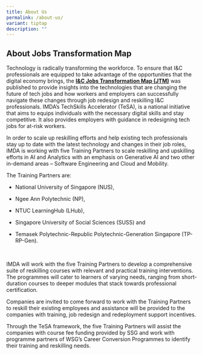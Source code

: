 ```yaml
---
title: About Us
permalink: /about-us/
variant: tiptap
description: ""
---
```

<h2>About Jobs Transformation Map</h2>
<p>Technology is radically transforming the workforce. To ensure that I&amp;C
professionals are equipped to take advantage of the opportunities that
the digital economy brings, the&nbsp;<strong><a href="https://www.wsg.gov.sg/home/employers-industry-partners/jobs-transformation-maps" rel="noopener noreferrer nofollow" target="_blank">I&amp;C Jobs Transformation Map (JTM)</a></strong>&nbsp;was
published to provide insights into the technologies that are changing the
future of tech jobs and how workers and employers can successfully navigate
these changes through job redesign and reskilling I&amp;C professionals.
IMDA’s TechSkills Accelerator (TeSA), is a national initiative that aims
to equips individuals with the necessary digital skills and stay competitive.
It also provides employers with guidance in redesigning tech jobs for at-risk
workers.</p>
<p>In order to scale up reskilling efforts and help existing tech professionals
stay up to date with the latest technology and changes in their job roles,
IMDA is working with five Training Partners to scale reskilling and upskilling
efforts in AI and Analytics with an emphasis on Generative AI and two other
in-demand areas – Software Engineering and Cloud and Mobility.</p>
<p>The Training Partners are:</p>
<ul data-tight="true" class="tight">
<li>
<p>National University of Singapore (NUS),</p>
</li>
<li>
<p>Ngee Ann Polytechnic (NP),</p>
</li>
<li>
<p>NTUC LearningHub (LHub),</p>
</li>
<li>
<p>Singapore University of Social Sciences (SUSS) and</p>
</li>
<li>
<p>Temasek Polytechnic-Republic Polytechnic-Generation Singapore (TP-RP-Gen).</p>
</li>
</ul>
<p>&nbsp;</p>
<p>IMDA will work with the five Training Partners to develop a comprehensive
suite of reskilling courses with relevant and practical training interventions.
The programmes will cater to learners of varying needs, ranging from short-duration
courses to deeper modules that stack towards professional certification.&nbsp;</p>
<p>Companies are invited to come forward to work with the Training Partners
to reskill their existing employees and assistance will be provided to
the companies with training, job redesign and redeployment support incentives.</p>
<p>Through the TeSA framework, the five Training Partners will assist the
companies with course fee funding provided by SSG and work with programme
partners of WSG’s Career Conversion Programmes to identify their training
and reskilling needs.</p>